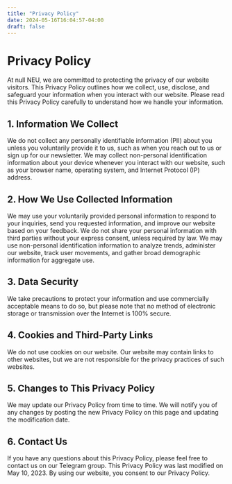 ```yaml
---
title: "Privacy Policy"
date: 2024-05-16T16:04:57-04:00
draft: false
---
```


# Privacy Policy

At null NEU, we are committed to protecting the privacy of our website visitors. This Privacy Policy outlines how we collect, use, disclose, and safeguard your information when you interact with our website. Please read this Privacy Policy carefully to understand how we handle your information.

## 1. Information We Collect
We do not collect any personally identifiable information (PII) about you unless you voluntarily provide it to us, such as when you reach out to us or sign up for our newsletter. We may collect non-personal identification information about your device whenever you interact with our website, such as your browser name, operating system, and Internet Protocol (IP) address.

## 2. How We Use Collected Information
We may use your voluntarily provided personal information to respond to your inquiries, send you requested information, and improve our website based on your feedback. We do not share your personal information with third parties without your express consent, unless required by law.
We may use non-personal identification information to analyze trends, administer our website, track user movements, and gather broad demographic information for aggregate use.

## 3. Data Security
We take precautions to protect your information and use commercially acceptable means to do so, but please note that no method of electronic storage or transmission over the Internet is 100% secure.

## 4. Cookies and Third-Party Links
We do not use cookies on our website. Our website may contain links to other websites, but we are not responsible for the privacy practices of such websites.

## 5. Changes to This Privacy Policy
We may update our Privacy Policy from time to time. We will notify you of any changes by posting the new Privacy Policy on this page and updating the modification date.

## 6. Contact Us
If you have any questions about this Privacy Policy, please feel free to contact us on our Telegram group.
This Privacy Policy was last modified on May 10, 2023.
By using our website, you consent to our Privacy Policy.

